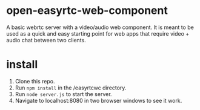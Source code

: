 # open-easyrtc-web-component

A basic webrtc server with a video/audio web component.
It is meant to be used as a quick and easy starting point 
for web apps that require video + audio chat between two 
clients.   

# install
1. Clone this repo.
2. Run `npm install` in the /easyrtcwc directory.
3. Run `node server.js` to start the server.
4. Navigate to localhost:8080 in two browser windows to see it work.